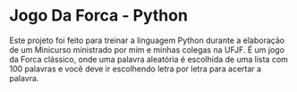# Jogo Da Forca - Python
Este projeto foi feito para treinar a linguagem Python durante a elaboração de um Minicurso ministrado por mim e minhas colegas na UFJF. É um jogo da Forca clássico, onde uma palavra aleatória é escolhida de uma lista com 100 palavras e você deve ir escolhendo letra por letra para acertar a palavra.
